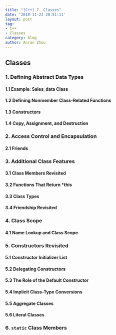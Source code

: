 ```yaml
---
title: "[C++] 7. Classes"
date: '2018-11-23 20:51:11'
layout: post
tag:
- C++
- Classes
category: blog
author: Anran Zhou
---
```


## Classes
### 1. Defining Abstract Data Types
#### 1.1 Example: Sales_data Class 

#### 1.2 Defining Nonmember Class-Related Functions 

#### 1.3 Constructors

#### 1.4 Copy, Assignment, and Destruction

### 2. Access Control and Encapsulation
#### 2.1 Friends


### 3. Additional Class Features
#### 3.1 Class Members Revisited

#### 3.2 Functions That Return *this

#### 3.3 Class Types

#### 3.4 Friendship Revisited

### 4. Class Scope
#### 4.1 Name Lookup and Class Scope


### 5. Constructors Revisited
#### 5.1 Constructor Initializer List
#### 5.2 Delegating Constructors
#### 5.3 The Role of the Default Constructor 
#### 5.4 Implicit Class-Type Conversions 
#### 5.5 Aggregate Classes
#### 5.6 Literal Classes


### 6. `static` Class Members